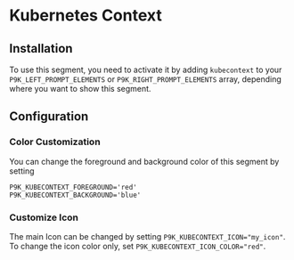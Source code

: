 # Kubernetes Context

## Installation

To use this segment, you need to activate it by adding `kubecontext` to your
`P9K_LEFT_PROMPT_ELEMENTS` or `P9K_RIGHT_PROMPT_ELEMENTS` array, depending
where you want to show this segment.

## Configuration

### Color Customization

You can change the foreground and background color of this segment by setting
```
P9K_KUBECONTEXT_FOREGROUND='red'
P9K_KUBECONTEXT_BACKGROUND='blue'
```

### Customize Icon

The main Icon can be changed by setting `P9K_KUBECONTEXT_ICON="my_icon"`. To change the
icon color only, set `P9K_KUBECONTEXT_ICON_COLOR="red"`.